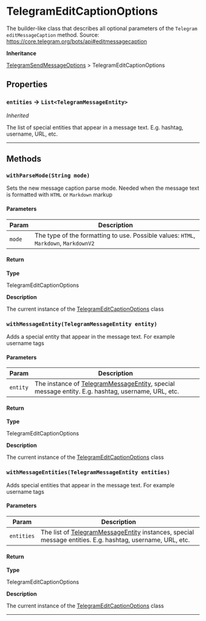# TelegramEditCaptionOptions

The builder-like class that describes all optional parameters of the `Telegram` `editMessageCaption` method.
Source: https://core.telegram.org/bots/api#editmessagecaption

**Inheritance**

[TelegramSendMessageOptions](/types/Classes/TelegramSendMessageOptions.md)
&gt;
TelegramEditCaptionOptions

## Properties

### `entities` → `List<TelegramMessageEntity>`

_Inherited_

The list of special entities that appear in a message text. E.g. hashtag, username, URL, etc.

---

## Methods

### `withParseMode(String mode)`

Sets the new message caption parse mode. Needed when the message text is formatted with `HTML` or `Markdown` markup

#### Parameters

| Param  | Description                                                                          |
| ------ | ------------------------------------------------------------------------------------ |
| `mode` | The type of the formatting to use. Possible values: `HTML`, `Markdown`, `MarkdownV2` |

#### Return

**Type**

TelegramEditCaptionOptions

**Description**

The current instance of the [TelegramEditCaptionOptions](/types/Classes/TelegramEditCaptionOptions.md) class

### `withMessageEntity(TelegramMessageEntity entity)`

Adds a special entity that appear in the message text. For example username tags

#### Parameters

| Param    | Description                                                                                                                                 |
| -------- | ------------------------------------------------------------------------------------------------------------------------------------------- |
| `entity` | The instance of [TelegramMessageEntity](/types/Classes/TelegramMessageEntity.md), special message entity. E.g. hashtag, username, URL, etc. |

#### Return

**Type**

TelegramEditCaptionOptions

**Description**

The current instance of the [TelegramEditCaptionOptions](/types/Classes/TelegramEditCaptionOptions.md) class

### `withMessageEntities(TelegramMessageEntity entities)`

Adds special entities that appear in the message text. For example username tags

#### Parameters

| Param      | Description                                                                                                                                         |
| ---------- | --------------------------------------------------------------------------------------------------------------------------------------------------- |
| `entities` | The list of [TelegramMessageEntity](/types/Classes/TelegramMessageEntity.md) instances, special message entities. E.g. hashtag, username, URL, etc. |

#### Return

**Type**

TelegramEditCaptionOptions

**Description**

The current instance of the [TelegramEditCaptionOptions](/types/Classes/TelegramEditCaptionOptions.md) class

---
